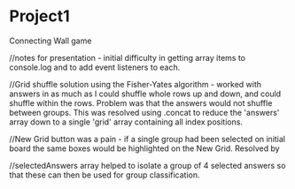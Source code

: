# Project1
Connecting Wall game

//notes for presentation - initial difficulty in getting array items to console.log and to add event listeners to each.

//Grid shuffle solution using the Fisher-Yates algorithm - worked with answers in as much as I could shuffle whole rows up and down, and could shuffle within the rows. Problem was that the answers would not shuffle between groups. This was resolved using .concat to reduce the 'answers' array down to a single 'grid' array containing all index positions.

//New Grid button was a pain - if a single group had been selected on initial board the same boxes would be highlighted on the New Grid. Resolved by

//selectedAnswers array helped to isolate a group of 4 selected answers so that these can then be used for group classification.